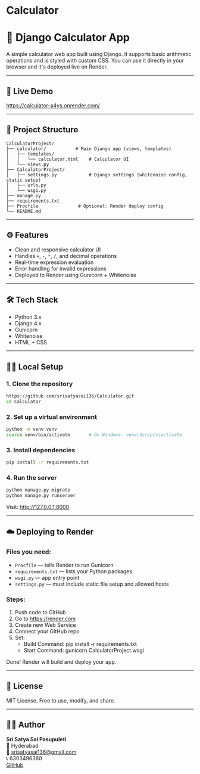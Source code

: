 # Calculator
# 🧮 Django Calculator App

A simple calculator web app built using Django. It supports basic arithmetic operations and is styled with custom CSS. You can use it directly in your browser and it's deployed live on Render.

---

## 🚀 Live Demo

https://calculator-a4ys.onrender.com/  


---

## 📁 Project Structure

```
CalculatorProject/
├── calculator/           # Main Django app (views, templates)
│   ├── templates/
│   │   └── calculator.html    # Calculator UI
│   └── views.py
├── CalculatorProject/
│   ├── settings.py            # Django settings (whitenoise config, static setup)
│   ├── urls.py
│   └── wsgi.py
├── manage.py
├── requirements.txt
├── Procfile               # Optional: Render deploy config
└── README.md
```

---

## ⚙️ Features

- Clean and responsive calculator UI
- Handles `+`, `-`, `*`, `/`, and decimal operations
- Real-time expression evaluation
- Error handling for invalid expressions
- Deployed to Render using Gunicorn + Whitenoise

---

## 🛠️ Tech Stack

- Python 3.x
- Django 4.x
- Gunicorn
- Whitenoise
- HTML + CSS

---

## 🧑‍💻 Local Setup

### 1. Clone the repository

```bash
https://github.com/srisatyasai136/Calculator.git
cd Calculator
```

### 2. Set up a virtual environment

```bash
python -m venv venv
source venv/bin/activate       # On Windows: venv\Scripts\activate
```

### 3. Install dependencies

```bash
pip install -r requirements.txt
```

### 4. Run the server

```bash
python manage.py migrate
python manage.py runserver
```

Visit: http://127.0.0.1:8000

---

## ☁️ Deploying to Render

### Files you need:
- `Procfile` — tells Render to run Gunicorn
- `requirements.txt` — lists your Python packages
- `wsgi.py` — app entry point
- `settings.py` — must include static file setup and allowed hosts

### Steps:
1. Push code to GitHub
2. Go to https://render.com
3. Create new Web Service
4. Connect your GitHub repo
5. Set:
   - Build Command: pip install -r requirements.txt
   - Start Command: gunicorn CalculatorProject.wsgi

Done! Render will build and deploy your app.

---

## 📜 License

MIT License. Free to use, modify, and share.

---

## 🙋‍♂️ Author

**Sri Satya Sai Pasupuleti**  
📍 Hyderabad  
📧 srisatyasai136@gmail.com  
📞 6303496380  
[GitHub](https://github.com/srisatyasai136/)
